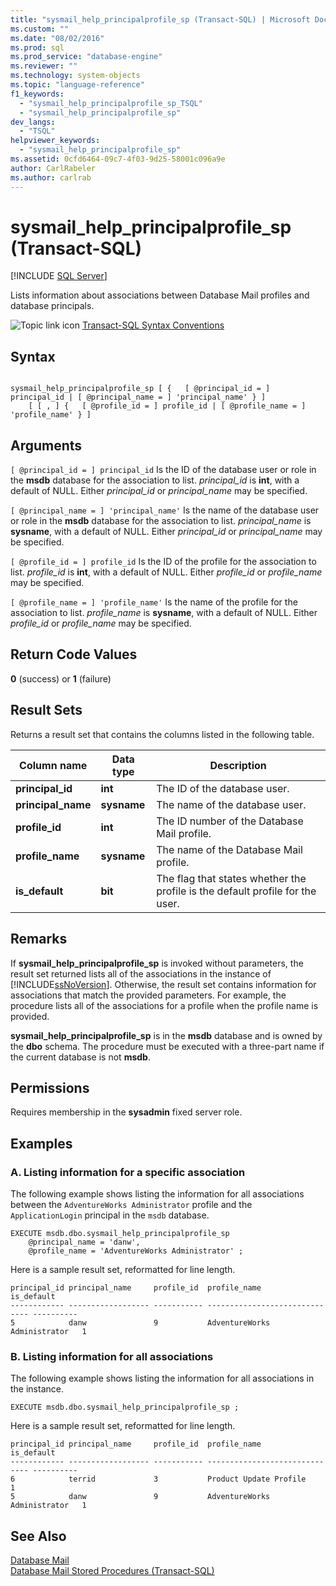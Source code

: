```yaml
---
title: "sysmail_help_principalprofile_sp (Transact-SQL) | Microsoft Docs"
ms.custom: ""
ms.date: "08/02/2016"
ms.prod: sql
ms.prod_service: "database-engine"
ms.reviewer: ""
ms.technology: system-objects
ms.topic: "language-reference"
f1_keywords: 
  - "sysmail_help_principalprofile_sp_TSQL"
  - "sysmail_help_principalprofile_sp"
dev_langs: 
  - "TSQL"
helpviewer_keywords: 
  - "sysmail_help_principalprofile_sp"
ms.assetid: 0cfd6464-09c7-4f03-9d25-58001c096a9e
author: CarlRabeler
ms.author: carlrab
---
```

# sysmail_help_principalprofile_sp (Transact-SQL)
[!INCLUDE [SQL Server](../../includes/applies-to-version/sqlserver.md)]

  Lists information about associations between Database Mail profiles and database principals.  
  
 
 ![Topic link icon](../../database-engine/configure-windows/media/topic-link.gif "Topic link icon") [Transact-SQL Syntax Conventions](../../t-sql/language-elements/transact-sql-syntax-conventions-transact-sql.md)  
  
## Syntax  
  
```  
  
sysmail_help_principalprofile_sp [ {   [ @principal_id = ] principal_id | [ @principal_name = ] 'principal_name' } ]  
    [ [ , ] {   [ @profile_id = ] profile_id | [ @profile_name = ] 'profile_name' } ]  
```  
  
## Arguments  
`[ @principal_id = ] principal_id`
 Is the ID of the database user or role in the **msdb** database for the association to list. *principal_id* is **int**, with a default of NULL. Either *principal_id* or *principal_name* may be specified.  
  
`[ @principal_name = ] 'principal_name'`
 Is the name of the database user or role in the **msdb** database for the association to list. *principal_name* is **sysname**, with a default of NULL. Either *principal_id* or *principal_name* may be specified.  
  
`[ @profile_id = ] profile_id`
 Is the ID of the profile for the association to list. *profile_id* is **int**, with a default of NULL. Either *profile_id* or *profile_name* may be specified.  
  
`[ @profile_name = ] 'profile_name'`
 Is the name of the profile for the association to list. *profile_name* is **sysname**, with a default of NULL. Either *profile_id* or *profile_name* may be specified.  
  
## Return Code Values  
 **0** (success) or **1** (failure)  
  
## Result Sets  
 Returns a result set that contains the columns listed in the following table.  
  
| Column name | Data type | Description |
| ----------- | --------- | ----------- |
|**principal_id**|**int**|The ID of the database user.|  
|**principal_name**|**sysname**|The name of the database user.|  
|**profile_id**|**int**|The ID number of the Database Mail profile.|  
|**profile_name**|**sysname**|The name of the Database Mail profile.|  
|**is_default**|**bit**|The flag that states whether the profile is the default profile for the user.|  
  
## Remarks  
 If **sysmail_help_principalprofile_sp** is invoked without parameters, the result set returned lists all of the associations in the instance of [!INCLUDE[ssNoVersion](../../includes/ssnoversion-md.md)]. Otherwise, the result set contains information for associations that match the provided parameters. For example, the procedure lists all of the associations for a profile when the profile name is provided.  
  
 **sysmail_help_principalprofile_sp** is in the **msdb** database and is owned by the **dbo** schema. The procedure must be executed with a three-part name if the current database is not **msdb**.  
  
## Permissions  
 Requires membership in the **sysadmin** fixed server role.  
  
## Examples  
  
### A. Listing information for a specific association  
 The following example shows listing the information for all associations between the `AdventureWorks Administrator` profile and the `ApplicationLogin` principal in the `msdb` database.  
  
```  
EXECUTE msdb.dbo.sysmail_help_principalprofile_sp  
    @principal_name = 'danw',  
    @profile_name = 'AdventureWorks Administrator' ;  
```  
  
 Here is a sample result set, reformatted for line length.  
  
```  
principal_id principal_name     profile_id  profile_name                   is_default  
------------ ------------------ ----------- ------------------------------ ----------  
5            danw               9           AdventureWorks Administrator   1  
```  
  
### B. Listing information for all associations  
 The following example shows listing the information for all associations in the instance.  
  
```  
EXECUTE msdb.dbo.sysmail_help_principalprofile_sp ;  
```  
  
 Here is a sample result set, reformatted for line length.  
  
```  
principal_id principal_name     profile_id  profile_name                   is_default  
------------ ------------------ ----------- ------------------------------ ----------  
6            terrid             3           Product Update Profile         1  
5            danw               9           AdventureWorks Administrator   1  
```  
  
## See Also  
 [Database Mail](../../relational-databases/database-mail/database-mail.md)   
 [Database Mail Stored Procedures &#40;Transact-SQL&#41;](../../relational-databases/system-stored-procedures/database-mail-stored-procedures-transact-sql.md)  
  
  
